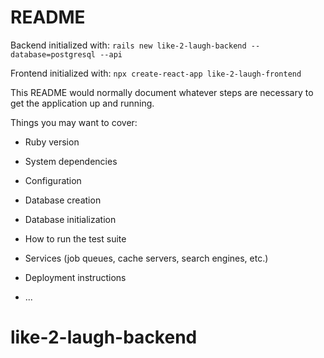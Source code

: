 # README

Backend initialized with:
  ```rails new like-2-laugh-backend --database=postgresql --api``` 

Frontend initialized with:
  ```npx create-react-app like-2-laugh-frontend```


This README would normally document whatever steps are necessary to get the
application up and running.

Things you may want to cover:

* Ruby version

* System dependencies

* Configuration

* Database creation

* Database initialization

* How to run the test suite

* Services (job queues, cache servers, search engines, etc.)

* Deployment instructions

* ...
# like-2-laugh-backend
